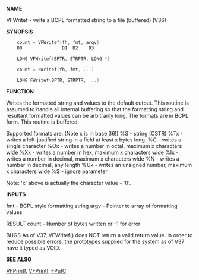 
**NAME**

VFWritef - write a BCPL formatted string to a file (buffered) (V36)

**SYNOPSIS**

```c
    count = VFWritef(fh, fmt, argv)
    D0               D1  D2    D3

    LONG VFWritef(BPTR, STRPTR, LONG *)

    count = FWritef(fh, fmt, ...)

    LONG FWritef(BPTR, STRPTR, ...)

```
**FUNCTION**

Writes the formatted string and values to the default output.  This
routine is assumed to handle all internal buffering so that the
formatting string and resultant formatted values can be arbitrarily
long.  The formats are in BCPL form.  This routine is buffered.

Supported formats are:  (Note x is in base 36!)
%S  - string (CSTR)
%Tx - writes a left-justified string in a field at least
x bytes long.
%C  - writes a single character
%Ox - writes a number in octal, maximum x characters wide
%Xx - writes a number in hex, maximum x characters wide
%Ix - writes a number in decimal, maximum x characters wide
%N  - writes a number in decimal, any length
%Ux - writes an unsigned number, maximum x characters wide
%$  - ignore parameter

Note: 'x' above is actually the character value - '0'.

**INPUTS**

fmt   - BCPL style formatting string
argv  - Pointer to array of formatting values

RESULT
count - Number of bytes written or -1 for error

BUGS
As of V37, VFWritef() does NOT return a valid return value.  In
order to reduce possible errors, the prototypes supplied for the
system as of V37 have it typed as VOID.

**SEE ALSO**

[VFPrintf](VFPrintf), [VFPrintf](VFPrintf), [FPutC](FPutC)
